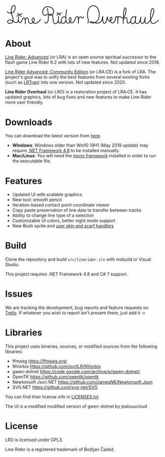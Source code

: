 ![logo](./LRO-Logo.svg)

# About
[Line Rider: Advanced](https://github.com/jealouscloud/linerider-advanced) (or LRA) is an open source spiritual successor to the flash game Line Rider 6.2 with lots of new features. Not updated since 2018.

[Line Rider Advanced: Community Edition](https://github.com/RatherBeLunar/LRA-Community-Edition) (or LRA:CE) is a fork of LRA. The project's goal was to unify the best features from several existing forks (such as [LRTran](https://github.com/Tran-Foxxo/LRTran)) into one version. Not updated since 2020.

**Line Rider Overhaul** (or LRO) is a restoration project of LRA:CE. It has updated graphics, lots of bug fixes and new features to make Line Rider more user friendly.

# Downloads
You can download the latest version from [here](https://github.com/LunaKampling/LROverhaul/releases/tag/Initial).
* **Windows**: Windows older than Win10 19H1 (May 2019 update) may require [.NET Framework 4.8](https://dotnet.microsoft.com/en-us/download/dotnet-framework/net48) to be installed manually.
* **Mac/Linux**: You will need the [mono framework](http://www.mono-project.com/download/stable/) installed in order to run the executable file.

# Features
* Updated UI with scalable graphics
* New tool: smooth pencil
* Iteration-based contact point coordinate viewer
* Copy paste preservation of line data to transfer between tracks
* Ability to change line type of a selection
* Customizable UI colors, better night mode support
* New Bosh sprite and [user skin and scarf handlers](/Examples)

# Build
Clone the repository and build `src/linerider.sln` with msbuild or Visual Studio.

This project requires .NET Framework 4.8 and C# 7 support.

# Issues
We are tracking the development, bug reports and feature requests on [Trello](https://trello.com/invite/b/qu4SvIr6/ATTI0ac1327b122a1cf4d1084b9d7b8acb0dB9177B71/lrl-cleanup-update). If whatever you wish to report isn't present there, just add it :>

# Libraries
This project uses binaries, sources, or modified sources from the following libraries:

* ffmpeg https://ffmpeg.org/
* NVorbis https://github.com/ioctlLR/NVorbis
* gwen-dotnet https://code.google.com/archive/p/gwen-dotnet/
* OpenTK https://github.com/opentk/opentk
* Newtonsoft Json.NET https://github.com/JamesNK/Newtonsoft.Json
* SVG.NET https://github.com/svg-net/SVG

You can find their license info in [LICENSES.txt](/LICENSES.txt)

The UI is a modified modified version of gwen-dotnet by jealouscloud

# License
LRO is licensed under GPL3.

Line Rider is a registered trademark of Boštjan Čadež.